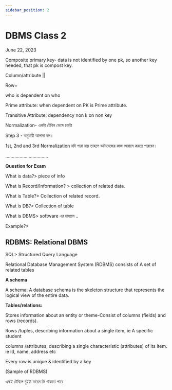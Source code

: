 ```yaml
---
sidebar_position: 2
---
```


# DBMS Class 2

June 22, 2023

Composite primary key- data is not identified by one pk, so another key needed, that pk is compost key.

Column/attribute ||

Row=

who is dependent on who

Prime attribute: when dependent on PK is Prime attribute.

Transitive Attribute: dependency non k on non key

Normalization- একটা টেবিল ভেঙ্গে চারটা

Step 3 - অনুযায়ী আলাদা হল।

1st, 2nd and 3rd Normalization যদি পারা যায় তাহলে ডাটাবেজের কাজ আরামে করতে পারবেন।

……………………………

**Question for Exam**

What is data?> piece of info

What is Record/Information? > collection of related data.

What is Table?> Collection of related record.

What is DB?> Collection of table

What is DBMS> software এর মাধ্যমে ..

Example?>

## **RDBMS:** Relational DBMS

SQL> Structured Query Language

Relational Database Management System (RDBMS) consists of A set of related tables

**A schema**

A schema: A database schema is the skeleton structure that represents the logical view of the entire data.

**Tables/relations:**

Stores information about an entity or theme-Consist of columns (fields) and rows (records).

Rows /tuples, describing information about a single item, ie A specific student

columns /attributes, describing a single characteristic (attributes) of its item. ie id, name, address etc

Every row is unique & identified by a key

(Sample of RDBMS)

একই টেবিলে দুইটা ফরেন কি থাকতে পারে
